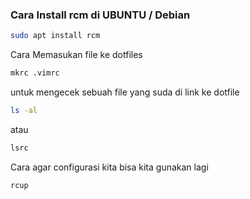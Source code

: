 ### Cara Install rcm di UBUNTU / Debian

```bash
sudo apt install rcm
```

Cara Memasukan file ke dotfiles

```bash
mkrc .vimrc
```

untuk mengecek sebuah file yang suda di link ke dotfile

```bash
ls -al
```

atau

```bash
lsrc
```

Cara agar configurasi kita bisa kita gunakan lagi

```bash
rcup
```
